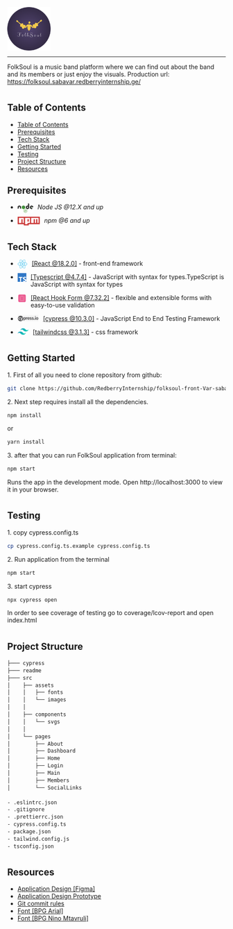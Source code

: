  <div style="display:flex; align-items: center">
  <img src="readme/assets/Logo.png" alt="logo" height="100" style="margin-right: 20px" />
</div>

---

FolkSoul is a music band platform where we can find out about the band and its members or just enjoy the visuals.
Production url: https://folksoul.sabavar.redberryinternship.ge/

#

## Table of Contents

- [Table of Contents](#table-of-contents)
- [Prerequisites](#prerequisites)
- [Tech Stack](#tech-stack)
- [Getting Started](#getting-started)
- [Testing](#testing)
- [Project Structure](#project-structure)
- [Resources](#resources)

## Prerequisites

- <img style="padding-right:10px;" align="left"  src="readme/assets/NodeJs.png"   height="22"/> <p>_Node JS @12.X and up_</p>
- <img style="padding-right:10px;" align="left"  src="readme/assets/Npm.png"   height="20"/> <p>_npm @6 and up_</p>

#

## Tech Stack

- <img style="padding-right:10px;" align="left"  src="readme/assets/React.png"   height="20"/> <p><a href="https://reactjs.org/" target="_blank">[React @18.2.0]</a> - front-end framework<p/>

- <img style="padding-right:10px;" align="left"  src="readme/assets/Typescript.png"   height="20"/> <p><a href="https://www.typescriptlang.org/" target="_blank">[Typescript @4.7.4]</a> - JavaScript with syntax for types.TypeScript is JavaScript with syntax for types<p/>

- <img style="padding-right:10px;" align="left"  src="readme/assets/ReactHookForm.png"   height="20"/> <p><a href="https://react-hook-form.com/" target="_blank">[React Hook Form @7.32.2]</a> - flexible and extensible forms with easy-to-use validation<p/>

- <img style="padding-right:10px;" align="left"  src="readme/assets/Cypress.png"   height="15"/> <p><a href="https://www.cypress.io/" target="_blank">[cypress @10.3.0]</a> - JavaScript End to End Testing Framework<p/>

- <img style="padding-right:10px;" align="left"  src="readme/assets/TailwindLogo.png"   height="15"/> <p><a href="https://tailwindcss.com/" target="_blank">[tailwindcss @3.1.3]</a> - css framework<p/>

#

## Getting Started

1\. First of all you need to clone repository from github:

```sh
git clone https://github.com/RedberryInternship/folksoul-front-Var-saba.git
```

2\. Next step requires install all the dependencies.

```sh
npm install
```

or

```sh
yarn install
```

3\. after that you can run FolkSoul application from terminal:

```sh
npm start
```

Runs the app in the development mode. Open http://localhost:3000 to view it in your browser.

#

## Testing

1\. copy cypress.config.ts

```sh
cp cypress.config.ts.example cypress.config.ts
```

2\. Run application from the terminal

```sh
npm start
```

3\. start cypress

```sh
npx cypress open
```

In order to see coverage of testing go to coverage/lcov-report and open index.html

#

## Project Structure

```bash
├─── cypress
├─── readme
├─── src
│    ├── assets
│    │   ├── fonts
│    │   └── images
│    │
│    ├── components
│    │   └── svgs
│    │
│    └── pages
│        ├── About
│        ├── Dashboard
│        ├── Home
│        ├── Login
│        ├── Main
│        ├── Members
│        └── SocialLinks

- .eslintrc.json
- .gitignore
- .prettierrc.json
- cypress.config.ts
- package.json
- tailwind.config.js
- tsconfig.json

```

#

## Resources

- [Application Design [Figma]](https://www.figma.com/file/ferG8kznuy5s0hMhMZa2Hi/FolkSoul---Bootcamp?node-id=0%3A1)
- [Application Design Prototype](https://www.figma.com/proto/ferG8kznuy5s0hMhMZa2Hi/FolkSoul-Bootcamp?node-id=0%3A1&scaling=contain&page-id=0%3A1)
- [Git commit rules](https://redberry.gitbook.io/resources/git-is-semantikuri-komitebi)
- [Font [BPG Arial]](https://fonts.ge/ka/font/13/BPG-Arial)
- [Font [BPG Nino Mtavruli]](https://fonts.ge/ka/font/143/BPG-Nino-Mtavruli)
